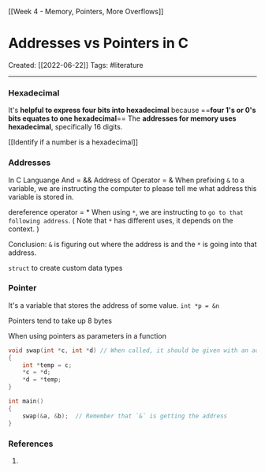 [[Week 4 - Memory, Pointers, More Overflows]]

# Addresses vs Pointers in C
Created:  [[2022-06-22]]
Tags: #literature  

---
### Hexadecimal
It's **helpful to express four bits into hexadecimal** because 
==**four 1's or 0's bits equates to one hexadecimal**==
The **addresses for memory uses hexadecimal**, specifically 16 digits. 

[[Identify if a number is a hexadecimal]]



### Addresses
In C Languange
And = && 
Address of Operator = &
When prefixing `&` to a variable, we are instructing the computer to please tell me what address this variable is stored in. 

dereference operator = *
When using `*`, we are instructing to `go to that following address`. ( Note that `*` has different uses, it depends on the context. )

Conclusion: `&` is figuring out where the address is and the `*` is going into that address. 

`struct` to create custom data types


### Pointer
It's a variable that stores the address of some value.
`int *p = &n`

Pointers tend to take up 8 bytes

When using pointers as parameters in a function
```C
void swap(int *c, int *d) // When called, it should be given with an address. 
{
    int *temp = c;
    *c = *d;
    *d = *temp;
}

int main()
{
	swap(&a, &b);  // Remember that `&` is getting the address
}
```












### References
1. 